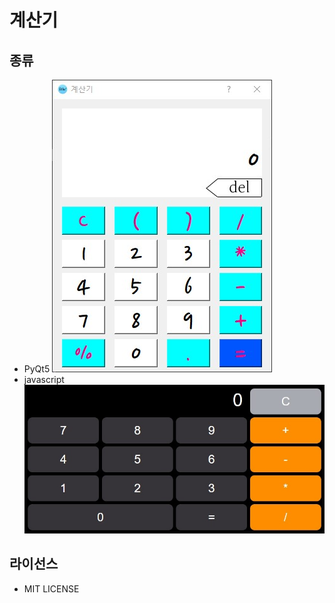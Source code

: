 # 계산기

## 종류

- PyQt5
  ![Alt text](python\preview.jpg)
- javascript
  ![Alt text](javascript\preview.jpg)

## 라이선스

- MIT LICENSE
